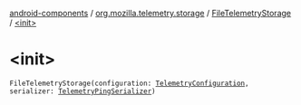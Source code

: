 [android-components](../../index.md) / [org.mozilla.telemetry.storage](../index.md) / [FileTelemetryStorage](index.md) / [&lt;init&gt;](./-init-.md)

# &lt;init&gt;

`FileTelemetryStorage(configuration: `[`TelemetryConfiguration`](../../org.mozilla.telemetry.config/-telemetry-configuration/index.md)`, serializer: `[`TelemetryPingSerializer`](../../org.mozilla.telemetry.serialize/-telemetry-ping-serializer/index.md)`)`
